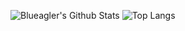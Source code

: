 ![Blueagler's Github Stats](https://github-readme-stats.vercel.app/api?username=blueagler&count_private=true&show_icons=true&include_all_commits=true)
![Top Langs](https://github-readme-stats.vercel.app/api/top-langs/?username=blueagler&langs_count=10&layout=compact)
